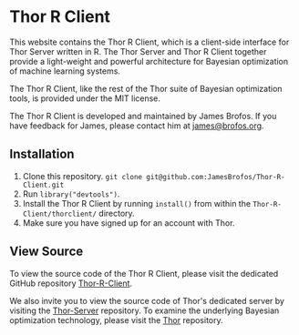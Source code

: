 # Thor R Client

This website contains the Thor R Client, which is a client-side interface for Thor Server written in R. The Thor Server and Thor R Client together provide a light-weight and powerful architecture for Bayesian optimization of machine learning systems.

The Thor R Client, like the rest of the Thor suite of Bayesian optimization tools, is provided under the MIT license.

The Thor R Client is developed and maintained by James Brofos. If you have feedback for James, please contact him at <james@brofos.org>.


## Installation

1. Clone this repository. `git clone git@github.com:JamesBrofos/Thor-R-Client.git`
2. Run `library("devtools")`.
3. Install the Thor R Client by running `install()` from within the `Thor-R-Client/thorclient/` directory.
4. Make sure you have signed up for an account with Thor.

## View Source

To view the source code of the Thor R Client, please visit the dedicated GitHub repository [Thor-R-Client](https://github.com/JamesBrofos/Thor-R-Client).

We also invite you to view the source code of Thor's dedicated server by visiting the [Thor-Server](https://github.com/JamesBrofos/Thor-Server) repository. To examine the underlying Bayesian optimization technology, please visit the [Thor](https://github.com/JamesBrofos/Thor) repository.
